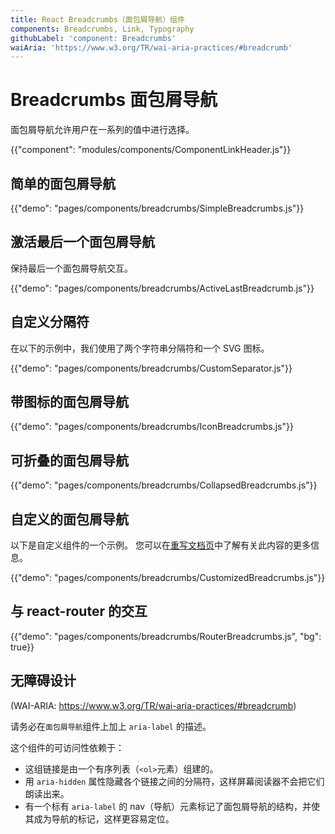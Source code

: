 ```yaml
---
title: React Breadcrumbs（面包屑导航）组件
components: Breadcrumbs, Link, Typography
githubLabel: 'component: Breadcrumbs'
waiAria: 'https://www.w3.org/TR/wai-aria-practices/#breadcrumb'
---
```


# Breadcrumbs 面包屑导航

<p class="description">面包屑导航允许用户在一系列的值中进行选择。</p>

{{"component": "modules/components/ComponentLinkHeader.js"}}

## 简单的面包屑导航

{{"demo": "pages/components/breadcrumbs/SimpleBreadcrumbs.js"}}

## 激活最后一个面包屑导航

保持最后一个面包屑导航交互。

{{"demo": "pages/components/breadcrumbs/ActiveLastBreadcrumb.js"}}

## 自定义分隔符

在以下的示例中，我们使用了两个字符串分隔符和一个 SVG 图标。

{{"demo": "pages/components/breadcrumbs/CustomSeparator.js"}}

## 带图标的面包屑导航

{{"demo": "pages/components/breadcrumbs/IconBreadcrumbs.js"}}

## 可折叠的面包屑导航

{{"demo": "pages/components/breadcrumbs/CollapsedBreadcrumbs.js"}}

## 自定义的面包屑导航

以下是自定义组件的一个示例。 您可以在[重写文档页](/customization/components/)中了解有关此内容的更多信息。

{{"demo": "pages/components/breadcrumbs/CustomizedBreadcrumbs.js"}}

## 与 react-router 的交互

{{"demo": "pages/components/breadcrumbs/RouterBreadcrumbs.js", "bg": true}}

## 无障碍设计

(WAI-ARIA: https://www.w3.org/TR/wai-aria-practices/#breadcrumb)

请务必在`面包屑导航`组件上加上 `aria-label` 的描述。

这个组件的可访问性依赖于：

- 这组链接是由一个有序列表（`<ol>`元素）组建的。
- 用 `aria-hidden` 属性隐藏各个链接之间的分隔符，这样屏幕阅读器不会把它们朗读出来。
- 有一个标有 `aria-label` 的 nav（导航）元素标记了面包屑导航的结构，并使其成为导航的标记，这样更容易定位。
